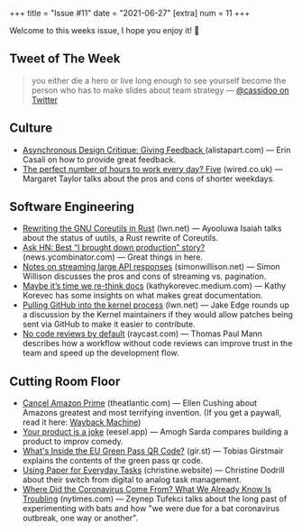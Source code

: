 +++
title = "Issue #11"
date = "2021-06-27"
[extra]
num = 11
+++

Welcome to this weeks issue, I hope you enjoy it! 🙌

## Tweet of The Week
> you either die a hero or live long enough to see yourself become the person who has to make slides about team strategy
> — [@cassidoo on Twitter](https://twitter.com/cassidoo/status/1408460539588755460)

## Culture
* [Asynchronous Design Critique: Giving Feedback
](https://alistapart.com/article/async-design-critique-giving-feedback/) (alistapart.com) — Erin Casali on how to provide great feedback.
* [The perfect number of hours to work every day? Five](https://www.wired.co.uk/article/working-day-time-five-hours) (wired.co.uk) — Margaret Taylor talks about the pros and cons of shorter weekdays.

## Software Engineering
* [Rewriting the GNU Coreutils in Rust](https://lwn.net/Articles/857599/) (lwn.net) — Ayooluwa Isaiah talks about the status of uutils, a Rust rewrite of Coreutils.
* [Ask HN: Best “I brought down production” story?](https://news.ycombinator.com/item?id=27644387) (news.ycombinator.com) — Great things in here.
* [Notes on streaming large API responses](https://simonwillison.net/2021/Jun/25/streaming-large-api-responses/) (simonwillison.net) — Simon Willison discusses the pros and cons of streaming vs. pagination.
* [Maybe it’s time we re-think docs](https://kathykorevec.medium.com/building-a-better-place-for-docs-197f92765409) (kathykorevec.medium.com) — Kathy Korevec has some insights on what makes great documentation.
* [Pulling GitHub into the kernel process](https://lwn.net/SubscriberLink/860607/6ee772207c6ce7c3/) (lwn.net) — Jake Edge rounds up a discussion by the Kernel maintainers if they would allow patches being sent via GitHub to make it easier to contribute.
* [No code reviews by default](https://raycast.com/blog/no-code-reviews-by-default/) (raycast.com) — Thomas Paul Mann describes how a workflow without code reviews can improve trust in the team and speed up the development flow. 

## Cutting Room Floor
* [Cancel Amazon Prime](https://www.theatlantic.com/ideas/archive/2021/06/amazon-prime-day-dystopian/619265/) (theatlantic.com) — Ellen Cushing about Amazons greatest and most terrifying invention. (If you get a paywall, read it here: [Wayback Machine](https://web.archive.org/web/20210625213026if_/https://www.theatlantic.com/ideas/archive/2021/06/amazon-prime-day-dystopian/619265/))
* [Your product is a joke](https://www.eesel.app/blog/your-product-is-a-joke) (eesel.app) — Amogh Sarda compares building a product to improv comedy.
* [What's Inside the EU Green Pass QR Code?](https://gir.st/blog/greenpass.html) (gir.st) — Tobias Girstmair explains the contents of the green pass qr code.
* [Using Paper for Everyday Tasks](https://christine.website/blog/gtd-on-paper-2021-06-13) (christine.website) — Christine Dodrill about their switch from digital to analog task management.
* [Where Did the Coronavirus Come From? What We Already Know Is Troubling](https://www.nytimes.com/2021/06/25/opinion/coronavirus-lab.html) (nytimes.com) — Zeynep Tufekci talks about the long past of experimenting with bats and how "we were due for a bat coronavirus outbreak, one way or another".